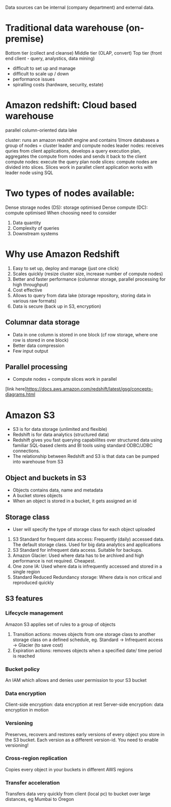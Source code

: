 Data sources can be internal (company department) and external data.

# Traditional data warehouse (on- premise)
Bottom tier (collect and cleanse)
Middle tier (OLAP, convert)
Top tier (front end client - query, analystics, data mining)

- difficult to set up and manage
- difficult to scale up / down
- performance issues
- spiralling costs (hardware, security, estate)

# Amazon redshift: Cloud based warehouse
parallel
column-oriented
data lake

cluster: runs an amazon redshift engine and contains 1/more databases
a group of nodes = cluster
leader and compute nodes
leader nodes: receives quries from client applications, develops a query execution plan, aggregates the compute from nodes and sends it back to the client
compute nodes: execute the query plan
node slices: compute nodes are divided into slices. Slices work in parallet
client application works with leader node using SQL

# Two types of nodes available: 
Dense storage nodes (DS): storage optimised
Dense compute (DC): compute optimised
When choosing need to consider
1. Data quantity
2. Complexity of queries
3. Downstream systems

# Why use Amazon Redshift
1. Easy to set up, deploy and manage (just one click)
2. Scales quickly (resize cluster size, increase number of compute nodes)
3. Better and faster performance (columnar storage, parallel processing for high throughput)
4. Cost effective
5. Allows to query from data lake (storage repository, storing data in various raw formats)
6. Data is secure (back up in S3, encryption)

## Columnar data storage
- Data in one column is stored in one block (cf row storage, where one row is stored in one block)
- Better data compression
- Few input output

## Parallel processing
- Compute nodes + compute slices work in parallel

[link here]<https://docs.aws.amazon.com/redshift/latest/gsg/concepts-diagrams.html>

# Amazon S3
- S3 is for data storage (unlimited and flexible)
- Redshift is for data analytics (structured data)
- Redshift gives you fast querying capabiilites over structured data using familiar SQL-based clents and BI tools using standard ODBC/JDBC connections. 
- The relationship between Redshift and S3 is that data can be pumped into warehouse from S3

## Object and buckets in S3
- Objects contains data, name and metadata
- A bucket stores objects
- When an object is stored in a bucket, it gets assigned an id

## Storage class
- User will specify the type of storage class for each object uploaded
1. S3 Standard for frequent data access: Frequently (daily) accessed data. The default storage class. Used for big data analytics and applications
2. S3 Standard for infrequent data access. Suitable for backups.
3. Amazon Glacier: Used where data has to be archived and high performance is not required. Cheapest. 
4. One zone IA: Used where data is infrequently accessed and stored in a single region
5. Standard Reduced Redundancy storage: Where data is non critical and reproduced quickly 

## S3 features
### Lifecycle management
Amazon S3 applies set of rules to a group of objects
1. Transition actions: moves objects from one storage class to another storage class on a defined schedule, eg. Standard -> Infrequent access -> Glacier (to save cost)
2. Expiration actions: removes objects when a specified date/ time period is reached

### Bucket policy
An IAM which allows and denies user permission to your S3 bucket

### Data encryption
Client-side encryption: data encryption at rest 
Server-side encryption: data encryption in motion

### Versioning
Preserves, recovers and restores early versions of every object you store in the S3 bucket. Each version as a different version-id. You need to enable versioning!

### Cross-region replication
Copies every object in your buckets in different AWS regions

### Transfer acceleration
Transfers data very quickly from client (local pc) to bucket over large distances, eg Mumbai to Oregon



